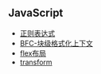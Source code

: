 ## JavaScript

+ [正则表达式](./javascript/regexp.md)
+ [BFC-块级格式化上下文](./css/bfc.md)
+ [flex布局](./css/flex.md)
+ [transform](./css/transform.md)